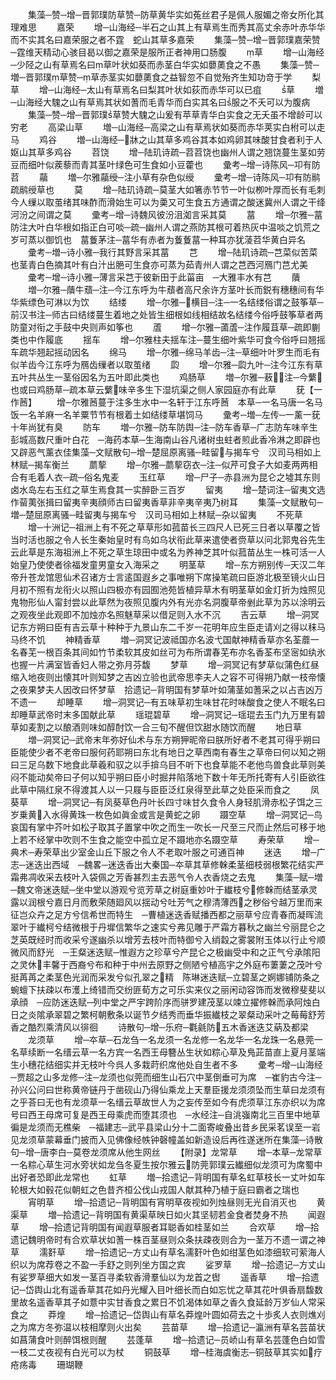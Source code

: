 <!-- { "loadSidebar": true } -->
　　集藻─赞─增─晋郭璞防草赞─防草黄华实如菟丝君子是佩人服媚之帝女所化其理难思
　　嘉荣
　　增─山海经─半石之山其上有草焉生而秀其高丈余赤叶赤华华而不实其名曰嘉荣服之者不霆　蛇山其草多嘉荣
　　集藻─赞─增─晋郭璞嘉荣赞─霆维天精动心骇目曷以御之嘉荣是服所正者神用口肠腹
　　草
　　增─山海经─少陉之山有草焉名曰草叶状如葵而赤茎白华实如蘡薁食之不愚
　　集藻─赞─増─晋郭璞草赞─草赤茎实如蘡薁食之益智忽不自觉殆齐生知功竒于学
　　梨草
　　增─山海经─太山有草焉名曰梨其叶状如荻而赤华可以已疽
　　草
　　増─山海经大騩之山有草焉其状如蓍而毛青华而白实其名曰服之不夭可以为腹病
　　集藻─赞─增─晋郭璞草赞大騩之山爰有苹草青华白实食之无夭虽不增龄可以穷老
　　高梁山草
　　増─山海经─高梁之山有草焉状如葵而赤华荚实白柎可以走马
　　鸡谷
　　増─山海经─牀之山其草多鸡谷其本如鸡卵其味酸甘食者利于人　妪山其草多鸡谷
　　苕饶
　　增─陆玑诗疏─苕苕饶也幽州人谓之翘饶蔓生茎如劳豆而细叶似蒺藜而青其茎叶绿色可生食如小豆藿也
　　彚考─增─诗陈风─卭有防苕
　　虉
　　増─尔雅虉绶─注小草有杂色似绶
　　彚考─增─诗陈风─卭有防鹝疏鹝绶草也
　　莫
　　增─陆玑诗疏─莫茎大如箸赤节节一叶似栁叶厚而长有毛刺今人缫以取茧绪其味酢而滑始生可以为羮又可生食五方通谓之酸迷冀州人谓之干绛河汾之间谓之莫
　　彚考─增─诗魏风彼汾沮洳言采其莫
　　葍
　　增─尔雅─葍防注大叶白华根如指正白可啖─疏─幽州人谓之燕防其根可着热灰中温啖之饥荒之岁可蒸以御饥也　葍藑茅注─葍华有赤者为藑藑葍一种耳亦犹蓤苕华黄白异名
　　彚考─増─诗小雅─我行其野言采其葍
　　芑
　　增─陆玑诗疏─芑菜似苦菜也茎青白色摘其叶有白汁出脃可生食亦可蒸为茹青州人谓之芑西河鴈门芑尤美
　　彚考─增─诗小雅─薄言采芑于彼新田于此菑亩　─大雅丰水有芑
　　藬
　　増─尔雅─藬牛蘈─注─今江东呼为牛蘈者高尺余许方茎叶长而鋭有穗穗间有华华紫缥色可淋以为饮
　　结缕
　　增─尔雅─横目─注─一名结缕俗谓之鼓筝草─前汉书注─师古曰结缕蔓生着地之处皆生细根如线相结故名结缕今俗呼鼓筝草者两防童对衔之手鼓中央则声如筝也
　　蔖
　　增─尔雅─蓾蔖─注作履苴草─疏即蒯类也中作履底
　　揺车
　　增─尔雅柱夫揺车注─蔓生细叶紫华可食今俗呼曰翘摇车疏华翘起摇动因名
　　绵马
　　增─尔雅─绵马羊齿─注─草细叶叶罗生而毛有似羊齿今江东呼为鴈齿缫者以取茧绪
　　瓝
　　增─尔雅─瓝九叶─注今江东有草五叶共丛生一茎俗因名为五叶即此类也
　　鸡肠草
　　増─尔雅─蔜注─今蘩也或曰鸡肠草─疏本草云蘩味辛多生下湿坑渠之侧人家园庭亦有此草
　　莸【一作莤】
　　增─尔雅莤蔓于注多生水中一名轩于江东呼莤　本草─一名马唐一名马饭一名羊麻一名羊粟节节有根着土如结缕草堪饲马
　　彚考─増─左传─一薰一莸十年尚犹有臭
　　防车
　　増─尔雅─防车防舆─注─防车香草─广志防车味辛生彭城高数尺重叶白花　─海药本草─生海南山谷凡诸树虫蛀者煎此香冷淋之即辟也又辟恶气薰衣佳集藻─文赋散句─增─楚屈原离骚─畦留与揭车兮　汉司马相如上林赋─揭车衡兰
　　蘮蒘
　　增─尔雅─蘮蒘窃衣─注─似芹可食子大如麦两两相合有毛着人衣─疏─俗名鬼麦
　　玉红草
　　增─尸子─赤县洲为昆仑之墟其东则卤水岛左右玉红之草生焉食其一实醉卧三百岁
　　留夷
　　增─楚词注─留夷文选作蒥荑张揖曰留夷辛夷顔师古曰留夷香草非辛夷辛夷乃树耳
　　集藻─文赋散句─増─楚屈原离骚─畦留夷与揭车兮　汉司马相如上林赋─杂以留夷
　　不死草
　　增─十洲记─祖洲上有不死之草草形如菰苗长三四尺人已死三日者以草覆之皆当时活也服之令人长生秦始皇时有鸟如乌状衔此草来遣使者赍草以问北郭鬼谷先生云此草是东海祖洲上不死之草生琼田中或名为养神芝其叶似菰苗丛生一株可活一人始皇乃使使者徐福发童男童女入海采之
　　明茎草
　　增─东方朔别传─天汉二年帝升苍龙馆思仙术召诸方士言逺国遐乡之事唯朔下席操笔疏曰臣游北极至镜火山日月初不照有龙衔火以照山四极亦有园囿池苑皆植异草木有明茎草如金灯折为烛照见鬼物形仙人甯封尝以此草然为夜照见腹内外有光亦名洞腹草帝剉此草为苏以涂明云之观夜坐此观即不加烛亦名照魅草采以借足则入水不沉
　　吉云草
　　增─洞冥记东方朔曰臣有吉云草十种种于九景山东二千岁一花明年应生臣走请刈之得以秣马马终不饥
　　神精香草
　　増─洞冥记波祗国亦名波弋国献神精香草亦名荃蘼一名春芜一根百条其间如竹节柔软其皮如丝可为布所谓春芜布亦名香荃布坚宻如纨氷也握一片满室皆香妇人带之弥月芬馥
　　梦草
　　增─洞冥记有梦草似蒲色红昼缩入地夜则出懐其叶则知梦之吉凶立验也武帝思李夫人之容不可得朔乃献一枝帝懐之夜果梦夫人因改曰怀梦草　拾遗记─背明国有梦草叶如蒲茎如蓍采之以占吉凶万不遗一
　　却睡草
　　增─洞冥记─有五味草初生味甘花时味酸食之使人不眠名曰却睡草武帝时末多国献此草
　　瑶琨碧草
　　增─洞冥记─瑶琨去玉门九万里有碧草如麦割之以酿酒则味如醇酎饮一合三旬不醒但饮甜水随饮而醒
　　地日草
　　増─洞冥记─武帝末年弥好仙术与东方朔狎昵帝曰朕所好者不老其可得乎朔曰臣能使少者不老帝曰服何药耶朔曰东北有地日之草西南有春生之草帝曰何以知之朔曰三足乌数下地食此草羲和驭之以手揜乌目不听下也食草能不老他鸟兽食此草则美闷不能动矣帝曰子何以知乎朔曰臣小时掘井陷落地下数十年无所托寄有人引臣欲徃此草中隔红泉不得渡其人以一只屐与臣臣泛红泉得至此草之处臣采而食之
　　凤葵草
　　增─洞冥记─有凤葵草色丹叶长四寸味甘久食令人身轻肌滑赤松子饵之三岁乗黄入水得黄珠一枚色如眞金或言是黄蛇之卵
　　蹑空草
　　增─洞冥记─鸟哀国有掌中芥叶如松子取其子置掌中吹之而生一吹长一尺至三尺而止然后可移于地上若不经掌中吹则不生食之能空中孤立足不蹑地亦名蹑空草
　　寿荣草
　　增─典术─寿荣草出少室金山丘下服之令人不老取叶服之可通百神
　　迷迭
　　增─广志─迷迭出西域　─魏畧─迷迭香出大秦国─夲草其草修榦柔茎细枝弱根繁花结实严霜弗凋收采去枝叶入袋佩之芳香甚烈主去恶气令人衣香烧之去鬼
　　集藻─赋─増─魏文帝迷迭赋─坐中堂以游观兮览芳草之树庭重妙叶于纎枝兮修榦而结茎承灵露以润根兮嘉日月而敷荣随廻风以揺动兮吐芳气之穆清薄西之秽俗兮越万里而来征岂众卉之足方兮信希世而特生　─曹植迷迭香赋播西都之丽草兮应青春而凝晖流翠叶于纎柯兮结微根于丹墀信繁华之速实兮弗见雕于严霜方暮秋之幽兰兮丽昆仑之芝英既经时而收采兮遂幽杀以增芳去枝叶而特御兮入绡縠之雾裳附玉体以行止兮顺微风而舒光　─王粲迷迭赋─惟遐方之珍草兮产昆仑之极幽受中和之正气兮承隂阳之灵休丰馨于西裔兮布和种于中州去原野之侧陋兮植高宇之外庭布萋萋之茂叶兮挺苒苒之柔茎色光润而采发兮似孔翠之精　陈琳迷迭赋─立碧茎之婀娜铺防条之蜿蟺下扶疎以布濩上绮错而交纷匪荀方之可乐实来仪之丽闲动容饰而发微穆斐斐以承顔　─应防迷迭赋─列中堂之严宇跨阶序而骈罗建茂茎以竦立擢修榦而承阿烛白日之炎隂承翠碧之繁柯朝敷条以诞节夕结秀而垂华振纎枝之翠粲动采叶之莓莓舒芳香之酷烈乘清风以徘徊
　　诗散句─增─乐府─氍毹防五木香迷迭艾蒳及都梁
　　龙须草
　　增─夲草─石龙刍一名龙须一名龙修一名龙华一名龙珠一名悬莞一名草续断一名缙云草一名方宾一名西王母簪丛生状如粽心草及鳬茈苗直上夏月茎端生小穗花结细实并无枝叶今呉人多栽莳织席他处自生者不多
　　彚考─增─山海经─贾超之山多龙修─注─龙须也似莞而细生山石穴中茎倒垂可为席　─崔豹古今注─孙兴公问曰世称黄帝链丹于凿砚山乃得仙乘龙上天羣臣援龙须须坠而生草曰龙须有之乎荅曰无也有龙须草一名缙云草故世人为之妄传至如今有虎须草江东亦织以为席号曰西王母席可复是西王母乘虎而堕其须也　─水经注─自洮嵹南北三百里中地草徧是龙须而无樵柴　─福建志─武平县梁山分十二面寄峻叠出昔乡民采茗误至一岩见龙须草蒙幕垂门披而入见佛像经帙钟磬幢盖如新造设后再徃遂迷所在集藻─诗散句─增─唐李白─莫卷龙须席从他生网丝
　　【附录】龙常草
　　增─本草─龙常草一名粽心草生河水旁状如龙刍冬夏生按尔雅云防莞郭璞云纎细似龙须可为席蜀中出好者恐即此龙常也
　　虹草
　　増─拾遗记─背明国有草名虹草枝长一丈叶如车轮根大如毂花似朝虹之色昔齐桓公伐山戎国人献其种乃植于庭曰霸者之瑞也
　　宵明草
　　增─拾遗记─背明国有宵明草夜视如列烛昼则无光自消灭也
　　黄渠草
　　増─拾遗记─背明国有黄渠草映日如火其坚韧若金食者焚身不热
　　闻遐草
　　增─拾遗记背明国有闻遐草服者耳聪香如桂茎如兰
　　合欢草
　　增─拾遗记魏明帝时有合欢草状如蓍一株百茎昼则众条扶疎夜则合为一茎万不遗一谓之神草
　　濡姧草
　　增─拾遗记─方丈山有草名濡姧叶色如绀茎色如漆细软可萦海人织以为席荐卷之不盈一手舒之则列坐方国之宾
　　娑罗草
　　增─拾遗记─方丈山有娑罗草细大如发一茎百寻柔软香滑羣仙以为龙首之辔
　　遥香草
　　增─拾遗记─岱舆山北有遥香草其花如丹光耀入目叶细长而白如忘忧之草其花叶俱香扇馥数里故名遥香草其子如薏中实甘香食之累日不饥渴体如草之香久食延龄万岁仙人常采食之
　　莽煌
　　增─拾遗记─岱舆山有草名莽煌叶圆如荷去之十歩炙人衣则燋刈之为席方冬弥温以枝相摩则火出矣
　　芸苗草
　　增─拾遗记─瀛洲有草名芸苗状如菖蒲食叶则醉饵根则醒
　　芸蓬草
　　增─拾遗记─员峤山有草名芸蓬色白如雪一枝二丈夜视有白光可以为杖
　　铜鼓草
　　增─桂海虞衡志─铜鼓草其实如疗疮疡毒
　　珊瑚鞭
